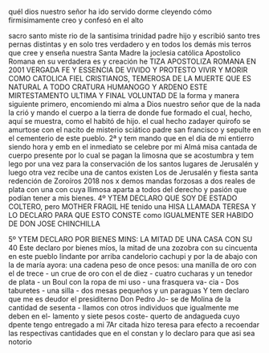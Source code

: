 quél
dios
nuestro
señor
ha
ido
servido
dorme
cleyendo
cómo
firmisimamente
creo
y
confesó
en
el
alto

sacro
santo
miste
rio de la santisima trinidad padre hijo y escribió santo tres pernas distintas y en solo tres verdadero y en todos los demás mis terros que cree y enseña nuestra Santa Madre la joclesia católica Apostolico Romana en su verdadera es y creación he
TIZA APOSTOLIZA ROMANA EN 2001 VERGADA FE Y ESSENCIA DE VIVIDO Y PROTESTO VIVIR Y MORIR COMO CATOLICA FIEL CRISTIANOS, TEMEROSA DE LA MUERTE QUE ES NATURAL A TODO CRATURA HUMANOGO Y ARDENO ESTE MIRTESTAMENTO ULTIMA Y FINAL VOLUNTAD DE
la forma y manera siguiente
primero, encomiendo mi alma a Dios nuestro señor que de
la nada la crió y mando el cuerpo a la tierra de donde fue formado
el cual, hecho, aquí se muestra, como el habitó de
hijo.
el cual hecho zadayer quirofo se amurtose con el nacito de misterio
sciático padre san francisco y sepulte en el cementerio de este
pueblo.
2ª
y tem mando que en el dia de mi entierro siendo hora y emb
en el inmediato se celebre por mi Almá misa cantada de cuerpo presente por lo cual se pagan la limosna que se acostumbra y tem lego por una vez para la conservación de los santos lugares de Jerusalén y luego otra vez recibe una de cantos existen
Los de Jerusalén y fiesta santa redención de Zoroíros 2018 nos x demos mandas forzosas a dos reales de plata con una con cuya llimosa aparta a todos del derecho y pasión que podían tener a mis bienes.
4º YTEM DECLARO QUE SOY DE ESTADO COLTERO, pero MOTHER FRAGIL HE tenido una HISA LLAMADA TERESA Y LO DECLARO PARA QUE ESTO CONSTE como IGUALMENTE SER HABIDO DE DON JOSE CHINCHILLA

5º YTEM DECLARO POR BIENES MINS: LA MITAD DE UNA CASA CON SU 40
Este declaro por bienes míos, la mitad de una zozobra con su cincuenta en este pueblo lindante por arriba candelorio cachupi y por la de abajo con la de maría ayora: una cadena peso de once pesos: una manilla de oro con el de trece - un
crue de oro con el de diez - cuatro cucharas y un tenedor de plata - un Boul con la ropa de mi uso - una frasquera va- cia - Dos taburetes - una silla - dos mesas pequeños y un paraguas
Y tem declaro que me es deudor el presiditerno Don Pedro Jo- se de Molina de la cantidad de sesenta - llamos con otros individuos que igualmente me deben en el- lamento y siete pesos coste-
querto de andagueda cuyo dpente tengo entregado a mi
7Ar citada hizo teresa para efecto a recoendar las respectivas
cantidades que en el constan y lo declaro para que asi sea notorio